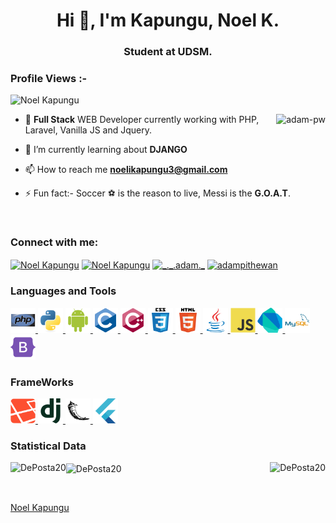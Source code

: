 <h1 align="center">Hi 👋, I'm Kapungu, Noel K.</h1>
<h3 align="center">Student at UDSM.</h3>

<p align="right"> <h3>Profile Views :-</h3> <img src="https://komarev.com/ghpvc/?username=DePosta20&label=Profile%20views&color=0e75b6&style=flat"
    alt="Noel Kapungu" />
</p>

<p><img align="right" src="https://github.com/Adam-pw/Adam-pw/blob/main/animation_500_kxa883sd.gif" alt="adam-pw" /></p>

- 🔭 <b>Full Stack</b> WEB Developer currently working with PHP, Laravel, Vanilla JS and Jquery. <br />

- 🌱 I’m currently learning about **DJANGO**

- 📫 How to reach me **noelikapungu3@gmail.com**

- ⚡ Fun fact:- Soccer ⚽ is the reason to live, Messi is the **G.O.A.T**.

<br>

<h3 align="left">Connect with me:</h3>
<p align="left">
<a href="https://fb.com/deposta20" target="blank"><img align="center"
      src="https://raw.githubusercontent.com/rahuldkjain/github-profile-readme-generator/master/src/images/icons/Social/facebook.svg"
      alt="Noel Kapungu" height="30" width="40" /></a>
<a href="https://www.linkedin.com/in/noel-kapungu-303b951b2/" target="blank"><img align="center"
      src="https://raw.githubusercontent.com/rahuldkjain/github-profile-readme-generator/master/src/images/icons/Social/linked-in-alt.svg"
      alt="Noel Kapungu" height="30" width="40" /></a>
<a href="https://instagram.com/de_posta20" target="blank"><img align="center"
      src="https://raw.githubusercontent.com/rahuldkjain/github-profile-readme-generator/master/src/images/icons/Social/instagram.svg"
      alt="_._.adam._" height="30" width="40" /></a>
<a href="https://twitter.com/de_posta1998" target="blank"><img align="center"
      src="https://raw.githubusercontent.com/rahuldkjain/github-profile-readme-generator/master/src/images/icons/Social/twitter.svg"
      alt="adampithewan" height="30" width="40" /></a>

</p>

### Languages and Tools

<p align="left">
<a href="https://www.php.net" target="_blank" rel="noreferrer"> 
    <img
      src="https://raw.githubusercontent.com/devicons/devicon/master/icons/php/php-original.svg" alt="php"
      width="40" height="40" />
</a>
<a href="https://www.python.org" target="_blank" rel="noreferrer"> 
    <img
      src="https://raw.githubusercontent.com/devicons/devicon/master/icons/python/python-original.svg" alt="python"
      width="40" height="40" />
</a>
<a href="https://developer.android.com" target="_blank" rel="noreferrer"> 
    <img src="https://raw.githubusercontent.com/devicons/devicon/master/icons/android/android-original.svg"
      alt="android" width="40" height="40" /> </a>
<a href="https://www.cprogramming.com/" target="_blank"
    rel="noreferrer"> <img src="https://raw.githubusercontent.com/devicons/devicon/master/icons/c/c-original.svg"
      alt="c" width="40" height="40" /> </a> 
<a href="https://www.w3schools.com/cpp/" target="_blank" rel="noreferrer">
    <img src="https://raw.githubusercontent.com/devicons/devicon/master/icons/cplusplus/cplusplus-original.svg"
      alt="cplusplus" width="40" height="40" /> </a>
<a href="https://www.w3schools.com/css/" target="_blank" rel="noreferrer"> 
    <img src="https://raw.githubusercontent.com/devicons/devicon/master/icons/css3/css3-original-wordmark.svg" alt="css3"
      width="40" height="40" /> </a> 
<a href="https://www.w3.org/html/" target="_blank" rel="noreferrer"> <img
      src="https://raw.githubusercontent.com/devicons/devicon/master/icons/html5/html5-original-wordmark.svg"
      alt="html5" width="40" height="40" /> </a>
<a href="https://www.java.com" target="_blank" rel="noreferrer"> <img
      src="https://raw.githubusercontent.com/devicons/devicon/master/icons/java/java-original.svg" alt="java" width="40"
      height="40" /> </a>
<a href="https://developer.mozilla.org/en-US/docs/Web/JavaScript" target="_blank"
    rel="noreferrer"> <img
      src="https://raw.githubusercontent.com/devicons/devicon/master/icons/javascript/javascript-original.svg"
      alt="javascript" width="40" height="40" /> </a>
<a href="https://dart.com" target="_blank" rel="noreferrer">
    <img src="https://raw.githubusercontent.com/devicons/devicon/master/icons/dart/dart-original.svg"
      alt="Dart" width="40" height="40" />
</a>
<a href="https://www.mysql.com/" target="_blank" rel="noreferrer"> <img
      src="https://raw.githubusercontent.com/devicons/devicon/master/icons/mysql/mysql-original-wordmark.svg"
      alt="mysql" width="40" height="40" /> </a>
<a href="https://getbootstrap.com" target="_blank" rel="noreferrer">
    <img src="https://raw.githubusercontent.com/devicons/devicon/master/icons/bootstrap/bootstrap-plain.svg"
      alt="bootstrap" width="40" height="40" />
</a>
</p>

### FrameWorks

<p align="left">
<a href="https://laravel.com" target="_blank" rel="noreferrer">
    <img src="https://raw.githubusercontent.com/devicons/devicon/master/icons/laravel/laravel-plain.svg"
      alt="Laravel" width="40" height="40" />
</a>
<a href="https://djangoproject.com" target="_blank" rel="noreferrer">
    <img src="https://raw.githubusercontent.com/devicons/devicon/master/icons/django/django-plain.svg"
      alt="Django" width="40" height="40" />
</a>
<a href="https://flask.palletsprojects.com" target="_blank" rel="noreferrer">
    <img src="https://raw.githubusercontent.com/devicons/devicon/master/icons/flask/flask-original.svg"
      alt="Flask" width="40" height="40" />
</a>
<a href="https://flutter.com" target="_blank" rel="noreferrer">
    <img src="https://raw.githubusercontent.com/devicons/devicon/master/icons/flutter/flutter-original.svg"
      alt="Flutter" width="40" height="40" />
</a>
</p>

### Statistical Data

<p>
    <img align="left"
    src="https://github-readme-stats.vercel.app/api/top-langs?username=DePosta20&show_icons=true&locale=en&bg_color=0d1117&text_color=ffffff&layout=compact"
    alt="DePosta20" bg_color=#808080/>
    <img align="right" src="https://github-readme-stats.vercel.app/api?username=DePosta20&show_icons=true&locale=en&bg_color=0d1117&text_color=ffffff&repo=convoychat"
    alt="DePosta20" />
</p>

<p>
    <img align="center" src="https://github-readme-streak-stats.herokuapp.com/?user=DePosta20&theme=dark&background=0d1117&date_format=M%20j%5B%2C%20Y%5D" alt="DePosta20" />
</p>

<p align="left">
    <a href="https://twitter.com/" target="blank">
    <img src="https://img.shields.io/twitter/follow/?logo=twitter&style=for-the-badge" alt="" /></a>
</p>

[Noel Kapungu](https://github.com/DePosta20)
